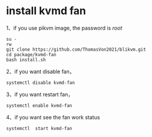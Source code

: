 # install kvmd fan
1、if you use pikvm image, the password is *root*
```
su -
rw
git clone https://github.com/ThomasVon2021/blikvm.git
cd package/kvmd-fan
bash install.sh
```

2、if you want disable fan，
```
systemctl disable kvmd-fan
```

3、if you want restart fan，
```
systemctl enable kvmd-fan
```

4、if you want see the fan work status
```
systemctl  start kvmd-fan
```